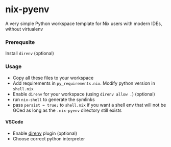 # nix-pyenv
A very simple Python workspace template for Nix users with modern IDEs, without virtualenv

### Prerequsite

Install `direnv` (optional)

### Usage

* Copy all these files to your workspace
* Add requirements in `py_requirements.nix`. Modify python version in `shell.nix`
* Enable `direnv` for your workspace (using `direnv allow .`) (optional)
* run `nix-shell` to generate the symlinks
* pass `persist = true;` to `shell.nix` if you want a shell env that will not be GCed as long as the `.nix-pyenv` directory still exists

#### VSCode

* Enable [direnv](https://github.com/direnv/direnv-vscode) plugin (optional)
* Choose correct python interpreter

